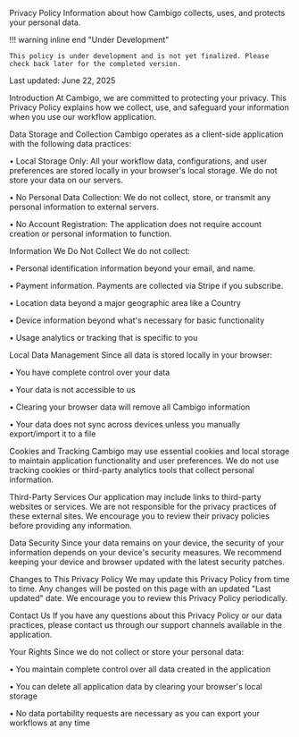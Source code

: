 Privacy Policy
Information about how Cambigo collects, uses, and protects your personal data.

!!! warning inline end "Under Development"

    This policy is under development and is not yet finalized. Please check back later for the completed version.

Last updated: June 22, 2025

Introduction
At Cambigo, we are committed to protecting your privacy. This Privacy Policy explains how we collect, use, and safeguard your information when you use our workflow application.

Data Storage and Collection
Cambigo operates as a client-side application with the following data practices:

• Local Storage Only: All your workflow data, configurations, and user preferences are stored locally in your browser's local storage. We do not store your data on our servers.

• No Personal Data Collection: We do not collect, store, or transmit any personal information to external servers.

• No Account Registration: The application does not require account creation or personal information to function.

Information We Do Not Collect
We do not collect:

• Personal identification information beyond your email, and name.

• Payment information. Payments are collected via Stripe if you subscribe.

• Location data beyond a major geographic area like a Country

• Device information beyond what's necessary for basic functionality

• Usage analytics or tracking that is specific to you

Local Data Management
Since all data is stored locally in your browser:

• You have complete control over your data

• Your data is not accessible to us

• Clearing your browser data will remove all Cambigo information

• Your data does not sync across devices unless you manually export/import it to a file

Cookies and Tracking
Cambigo may use essential cookies and local storage to maintain application functionality and user preferences. We do not use tracking cookies or third-party analytics tools that collect personal information.

Third-Party Services
Our application may include links to third-party websites or services. We are not responsible for the privacy practices of these external sites. We encourage you to review their privacy policies before providing any information.

Data Security
Since your data remains on your device, the security of your information depends on your device's security measures. We recommend keeping your device and browser updated with the latest security patches.

Changes to This Privacy Policy
We may update this Privacy Policy from time to time. Any changes will be posted on this page with an updated "Last updated" date. We encourage you to review this Privacy Policy periodically.

Contact Us
If you have any questions about this Privacy Policy or our data practices, please contact us through our support channels available in the application.

Your Rights
Since we do not collect or store your personal data:

• You maintain complete control over all data created in the application

• You can delete all application data by clearing your browser's local storage

• No data portability requests are necessary as you can export your workflows at any time